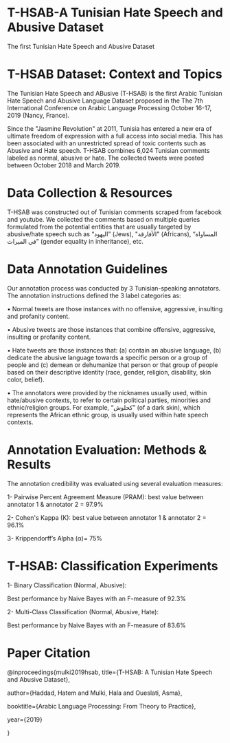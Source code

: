 # T-HSAB-A Tunisian Hate Speech and Abusive Dataset
 The first Tunisian Hate Speech and Abusive Dataset

# T-HSAB Dataset: Context and Topics
The Tunisian Hate Speech and ABusive (T-HSAB) is the first Arabic Tunisian Hate Speech and Abusive Language Dataset proposed in the The 7th International Conference on Arabic Language Processing October 16-17, 2019 (Nancy, France).

Since the "Jasmine Revolution" at 2011, Tunisia has entered a new era of ultimate freedom of expression with a full access into social media. This has been associated with an unrestricted spread of toxic contents such as Abusive and Hate speech. T-HSAB combines 6,024 Tunisian comments labeled as normal, abusive or hate. The collected tweets were posted between October 2018 and March 2019.

# Data Collection & Resources
T-HSAB was constructed out of Tunisian comments scraped from facebook and youtube. We collected the comments based on multiple queries formulated from the potential entities that are usually targeted by abusive/hate speech such as “اليهود” (Jews), "الأفارقة" (Africans), “المساواة في الميراث” (gender equality in inheritance), etc.



# Data Annotation Guidelines
Our annotation process was conducted by 3 Tunisian-speaking annotators. The annotation instructions defined the 3 label categories as:

• Normal tweets are those instances with no offensive, aggressive, insulting and profanity content.

• Abusive tweets are those instances that combine offensive, aggressive, insulting or profanity content.

• Hate tweets are those instances that: (a) contain an abusive language, (b) dedicate the abusive language towards a specific person or a group of people and (c) demean or dehumanize that person or that group of people based on their descriptive identity (race, gender, religion, disability, skin color, belief).

• The annotators were provided by the nicknames usually used, within hate/abusive contexts, to refer to certain political parties, minorities and ethnic/religion groups. For example, “كحلوش” (of a dark skin), which represents the African ethnic group, is usually used within hate speech contexts.

# Annotation Evaluation: Methods & Results
The annotation credibility was evaluated using several evaluation measures:

1- Pairwise Percent Agreement Measure (PRAM): best value between annotator 1 & annotator 2 = 97.9%

2- Cohen's Kappa (K): best value between annotator 1 & annotator 2 = 96.1%

3- Krippendorff’s Alpha (α)= 75%

# T-HSAB: Classification Experiments
1- Binary Classification (Normal, Abusive):

Best performance by Naive Bayes with an F-measure of 92.3%

2- Multi-Class Classification (Normal, Abusive, Hate):

Best performance by Naive Bayes with an F-measure of 83.6%

# Paper Citation
@inproceedings{mulki2019hsab, title={T-HSAB: A Tunisian Hate Speech and Abusive Dataset},

author={Haddad, Hatem and Mulki, Hala and Oueslati, Asma},

booktitle={Arabic Language Processing: From Theory to Practice},

year={2019}

}
